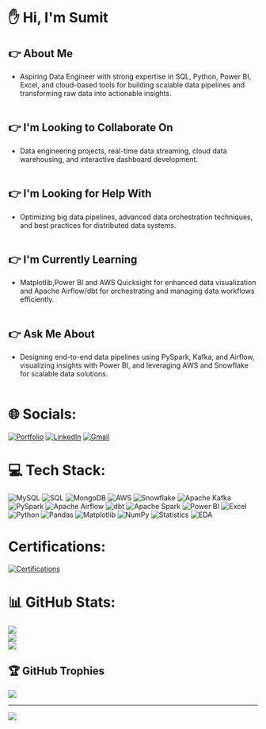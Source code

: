 # :raised_hand:  Hi, I'm Sumit 

## :point_right: **About Me** <br>
  - Aspiring Data Engineer with strong expertise in SQL, Python, Power BI, Excel, and cloud-based tools for building scalable data pipelines and transforming raw data into actionable insights.<br><br>

## :point_right: **I'm Looking to Collaborate On** <br>
  - Data engineering projects, real-time data streaming, cloud data warehousing, and interactive dashboard development.<br><br>

## :point_right: **I'm Looking for Help With** <br>

  - Optimizing big data pipelines, advanced data orchestration techniques, and best practices for distributed data systems.<br><br>
## :point_right: **I'm Currently Learning** <br>

  - Matplotlib,Power BI and AWS Quicksight for enhanced data visualization and Apache Airflow/dbt for orchestrating and managing data workflows efficiently.<br><br>
## :point_right: **Ask Me About** <br>

  - Designing end-to-end data pipelines using PySpark, Kafka, and Airflow, visualizing insights with Power BI, and leveraging AWS and Snowflake for scalable data solutions.<br><br>



# 🌐 Socials:

[![Portfolio](https://img.shields.io/badge/Portfolio-White?style=for-the-badge&logo=Notion&logoColor=red)](https://nice-web-16a.notion.site/Sumit-Baviskar-Data-Analyst-Portfolio-18e7130b12678024b30fc011c22427b7)
[![LinkedIn](https://img.shields.io/badge/LinkedIn-%230077B5.svg?style=for-the-badge&logo=linkedin&logoColor=white)](https://www.linkedin.com/in/sumit-baviskar/)
[![Gmail](https://img.shields.io/badge/Gmail-D14836.svg?style=for-the-badge&logo=gmail&logoColor=white)](mailto:st.baviskar43@gmail.com)



# 💻 Tech Stack:    

![MySQL](https://img.shields.io/badge/MySQL-00618A.svg?style=for-the-badge&logo=mysql&logoColor=white) 
![SQL](https://img.shields.io/badge/SQL-4479A1.svg?style=for-the-badge&logo=postgresql&logoColor=white)
![MongoDB](https://img.shields.io/badge/MongoDB-47A248.svg?style=for-the-badge&logo=mongodb&logoColor=white)
![AWS](https://img.shields.io/badge/AWS-232F3E.svg?style=for-the-badge&logo=amazon-aws&logoColor=F90)
![Snowflake](https://img.shields.io/badge/Snowflake-56B9EB.svg?style=for-the-badge&logo=snowflake&logoColor=white)
![Apache Kafka](https://img.shields.io/badge/Apache%20Kafka-231F20.svg?style=for-the-badge&logo=apache-kafka&logoColor=white)
![PySpark](https://img.shields.io/badge/PySpark-E25A1C.svg?style=for-the-badge&logo=apachespark&logoColor=white)
![Apache Airflow](https://img.shields.io/badge/Apache%20Airflow-017CEE.svg?style=for-the-badge&logo=apache-airflow&logoColor=white)
![dbt](https://img.shields.io/badge/dbt-FF694B.svg?style=for-the-badge&logo=dbt&logoColor=white)
![Apache Spark](https://img.shields.io/badge/Apache%20Spark-E25A1C.svg?style=for-the-badge&logo=apachespark&logoColor=white)
![Power BI](https://img.shields.io/badge/Power%20BI-FFD700.svg?style=for-the-badge&logo=powerbi&logoColor=black) 
![Excel](https://img.shields.io/badge/Excel-217346.svg?style=for-the-badge&logo=microsoft-excel&logoColor=white) 
![Python](https://img.shields.io/badge/Python-3776AB.svg?style=for-the-badge&logo=python&logoColor=FFD43B) 
![Pandas](https://img.shields.io/badge/Pandas-150458.svg?style=for-the-badge&logo=pandas&logoColor=white) 
![Matplotlib](https://img.shields.io/badge/Matplotlib-000080.svg?style=for-the-badge&logo=Matplotlib&logoColor=white) 
![NumPy](https://img.shields.io/badge/NumPy-013243.svg?style=for-the-badge&logo=numpy&logoColor=white) 
![Statistics](https://img.shields.io/badge/Statistics-4CAF50.svg?style=for-the-badge&logo=statistics&logoColor=white) 
![EDA](https://img.shields.io/badge/EDA-FF5733.svg?style=for-the-badge&logo=chart-bar&logoColor=white) 


# Certifications:


[![Certifications](https://img.shields.io/badge/Certifications-%230077B5.svg?style=for-the-badge&logo=linkedin&logoColor=white)](https://www.linkedin.com/in/sumit-baviskar/details/certifications/)


# 📊 GitHub Stats:
![](https://github-readme-stats.vercel.app/api?username=Sumit-Baviskar&theme=dark&hide_border=false&include_all_commits=false&count_private=false)<br/>
![](https://github-readme-streak-stats.herokuapp.com/?user=Sumit-Baviskar&theme=dark&hide_border=false)<br/>
![](https://github-readme-stats.vercel.app/api/top-langs/?username=Sumit-Baviskar&theme=dark&hide_border=false&include_all_commits=false&count_private=false&layout=compact)


## 🏆 GitHub Trophies
![](https://github-profile-trophy.vercel.app/?username=Sumit-Baviskar&theme=radical&no-frame=false&no-bg=false&margin-w=4)

---
[![](https://visitcount.itsvg.in/api?id=Sumit-Baviskar&icon=0&color=0)](https://visitcount.itsvg.in)

<!-- Proudly created with GPRM ( https://gprm.itsvg.in ) -->


